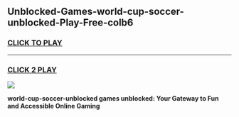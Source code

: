 
## Unblocked-Games-world-cup-soccer-unblocked-Play-Free-colb6
<h3>
<a href="https://premium76.site?title=world-cup-soccer-unblocked&ref=19M">CLICK TO PLAY</a></h3>
<hr>

<h3>
<a href="https://premium76.site?title=world-cup-soccer-unblocked&ref=19M">CLICK 2 PLAY</a>
  
</h3>

<a href="https://premium76.site?title=world-cup-soccer-unblocked&ref=19M"><img src="https://clearcache.store/games.png"></a>


**world-cup-soccer-unblocked games unblocked: Your Gateway to Fun and Accessible Online Gaming**
